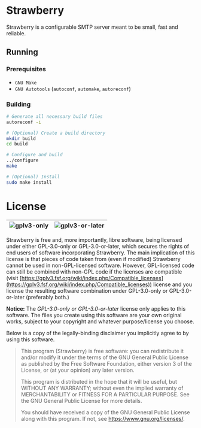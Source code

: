 # Strawberry

Strawberry is a configurable SMTP server meant to be small, fast and reliable.

## Running

### Prerequisites

- `GNU Make`
- `GNU Autotools` (`autoconf`, `automake`, `autoreconf`)

### Building

```bash
# Generate all necessary build files
autoreconf -i

# (Optional) Create a build directory
mkdir build
cd build

# Configure and build
../configure
make

# (Optional) Install
sudo make install
```

# License

|![gplv3-only](https://www.gnu.org/graphics/gplv3-with-text-136x68.png) |![gplv3-or-later](https://www.gnu.org/graphics/gplv3-or-later.png)|
|-|-|

Strawberry is free and, more importantly, libre software, being licensed under either GPL-3.0-only or GPL-3.0-or-later, which secures the rights of end users of software incorporating Strawberry. The main implication of this license is that pieces of code taken from (even if modified) Strawberry cannot be used in non-GPL-licensed software. However, GPL-licensed code can still be combined with non-GPL code if the licenses are compatible (visit [https://gplv3.fsf.org/wiki/index.php/Compatible_licenses](https://gplv3.fsf.org/wiki/index.php/Compatible_licenses)) license and you license the resulting software combination under GPL-3.0-only or GPL-3.0-or-later (preferably both.)

**Notice:** The *GPL-3.0-only or GPL-3.0-or-later* license only applies to this software. The files you create using this software are your own original works, subject to your copyright and whatever purpose/license you choose.

Below is a copy of the legally-binding disclaimer you implicitly agree to by using this software.

> This program (Strawberry) is free software: you can redistribute it
> and/or modify it under the terms of the GNU General Public License as
> published by the Free Software Foundation, either version 3 of the
> License, or (at your opinion) any later version.
>
> This program is distributed in the hope that it will be useful,
> but WITHOUT ANY WARRANTY; without even the implied warranty of
> MERCHANTABILITY or FITNESS FOR A PARTICULAR PURPOSE. See the
> GNU General Public License for more details.
>
> You should have received a copy of the GNU General Public License
> along with this program.  If not, see <https://www.gnu.org/licenses/>.
